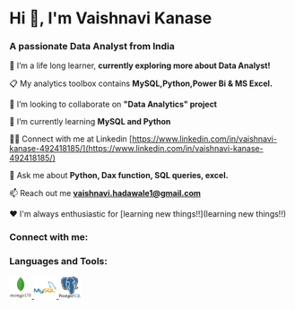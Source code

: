 <h1 align="left">Hi 👋, I'm Vaishnavi Kanase</h1>
<h3 align="left">A passionate Data Analyst from India</h3>

 🔭 I’m a life long learner, **currently exploring more about Data Analyst!**

📋 My analytics toolbox contains **MySQL,Python,Power Bi & MS Excel.**

👯 I’m looking to collaborate on **"Data Analytics" project**

🌱 I’m currently learning **MySQL and Python**

👨‍💻 Connect with me at Linkedin [https://www.linkedin.com/in/vaishnavi-kanase-492418185/](https://www.linkedin.com/in/vaishnavi-kanase-492418185/)

💬 Ask me about **Python, Dax function, SQL queries, excel.**

📫 Reach out me **vaishnavi.hadawale1@gmail.com**

❤️ I'm always enthusiastic for [learning new things!!](learning new things!!)

<h3 align="left">Connect with me:</h3>
<p align="left">
</p>

<h3 align="left">Languages and Tools:</h3>
<p align="left"> <a href="https://www.mongodb.com/" target="_blank" rel="noreferrer"> <img src="https://raw.githubusercontent.com/devicons/devicon/master/icons/mongodb/mongodb-original-wordmark.svg" alt="mongodb" width="40" height="40"/> </a> <a href="https://www.mysql.com/" target="_blank" rel="noreferrer"> <img src="https://raw.githubusercontent.com/devicons/devicon/master/icons/mysql/mysql-original-wordmark.svg" alt="mysql" width="40" height="40"/> </a> <a href="https://www.postgresql.org" target="_blank" rel="noreferrer"> <img src="https://raw.githubusercontent.com/devicons/devicon/master/icons/postgresql/postgresql-original-wordmark.svg" alt="postgresql" width="40" height="40"/> </a> </p>
